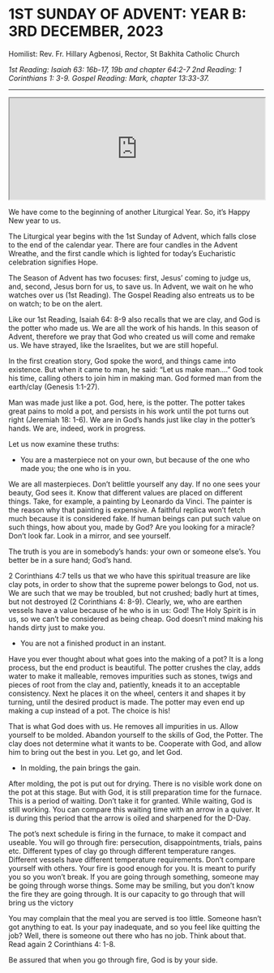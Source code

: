 # 1ST SUNDAY OF ADVENT: YEAR B: 3RD DECEMBER, 2023
Homilist: Rev. Fr. Hillary Agbenosi, Rector, St Bakhita Catholic Church

_1st Reading: Isaiah 63: 16b-17, 19b and chapter 64:2-7_
_2nd Reading: 1 Corinthians 1: 3-9._
_Gospel Reading: Mark, chapter 13:33-37._

---

<iframe src="https://podcasters.spotify.com/pod/show/sbcclashibi/embed/episodes/Sermons-at-Bakhita-First-Sunday-of-Advent---Rev-Fr-Hillary-Agbenosi-e2co4va" height="200px" width="100% frameborder="0" scrolling="no"></iframe>

We have come to the beginning of another Liturgical Year. So, it’s Happy New year to us.

The Liturgical year begins with the 1st Sunday of Advent, which falls close to the end of the calendar year. There are four candles in the Advent Wreathe, and the first candle which is lighted for today’s Eucharistic celebration signifies Hope.

The Season of Advent has two focuses: first, Jesus’ coming to judge us, and, second, Jesus born for us, to save us. In Advent, we wait on he who watches over us (1st Reading). The Gospel Reading also entreats us to be on watch; to be on the alert.

Like our 1st Reading, Isaiah 64: 8-9 also recalls that we are clay, and God is the potter who made us. We are all the work of his hands. In this season of Advent, therefore we pray that God who created us will come and remake us. We have strayed, like the Israelites, but we are still hopeful.

In the first creation story, God spoke the word, and things came into existence. But when it came to man, he said: “Let us make man….” God took his time, calling others to join him in making man. God formed man from the earth/clay (Genesis 1:1-27).

Man was made just like a pot. God, here, is the potter. The potter takes great pains to mold a pot, and persists in his work until the pot turns out right (Jeremiah 18: 1-6). We are in God’s hands just like clay in the potter’s hands. We are, indeed, work in progress.

Let us now examine these truths:

- You are a masterpiece not on your own, but because of the one who made you; the one who is in you.

We are all masterpieces. Don’t belittle yourself any day. If no one sees your beauty, God sees it. Know that different values are placed on different things. Take, for example, a painting by Leonardo da Vinci. The painter is the reason why that painting is expensive. A faithful replica won’t fetch much because it is considered fake. If human beings can put such value on such things, how about you, made by God? Are you looking for a miracle? Don’t look far. Look in a mirror, and see yourself. 

The truth is you are in somebody’s hands: your own or someone else’s. You better be in a sure hand; God’s hand.

2 Corinthians 4:7 tells us that we who have this spiritual treasure are like clay pots, in order to show that the supreme power belongs to God, not us. We are such that we may be troubled, but not crushed; badly hurt at times, but not destroyed (2 Corinthians 4: 8-9). Clearly, we, who are earthen vessels have a value because of he who is in us: God! The Holy Spirit is in us, so we can’t be considered as being cheap. God doesn’t mind making his hands dirty just to make you.

- You are not a finished product in an instant.

Have you ever thought about what goes into the making of a pot? It is a long process, but the end product is beautiful. The potter crushes the clay, adds water to make it malleable, removes impurities such as stones, twigs and pieces of root from the clay and, patiently, kneads it to an acceptable consistency. Next he places it on the wheel, centers it and shapes it by turning, until the desired product is made. The potter may even end up making a cup instead of a pot. The choice is his!

That is what God does with us. He removes all impurities in us. Allow yourself to be molded. Abandon yourself to the skills of God, the Potter. The clay does not determine what it wants to be. Cooperate with God, and allow him to bring out the best in you. Let go, and let God.

- In molding, the pain brings the gain.

After molding, the pot is put out for drying. There is no visible work done on the pot at this stage. But with God, it is still preparation time for the furnace. This is a period of waiting. Don’t take it for granted. While waiting, God is still working. You can compare this waiting time with an arrow in a quiver. It is during this period that the arrow is oiled and sharpened for the D-Day.

The pot’s next schedule is firing in the furnace, to make it compact and useable. You will go through fire: persecution, disappointments, trials, pains etc. Different types of clay go through different temperature ranges. Different vessels have different temperature requirements. Don’t compare yourself with others. Your fire is good enough for you. It is meant to purify you so you won’t break. If you are going through something, someone may be going through worse things. Some may be smiling, but you don’t know the fire they are going through. It is our capacity to go through that will bring us the victory

You may complain that the meal you are served is too little. Someone hasn’t got anything to eat. Is your pay inadequate, and so you feel like quitting the job? Well, there is someone out there who has no job. Think about that. Read again 2 Corinthians 4: 1-8.

Be assured that when you go through fire, God is by your side.
